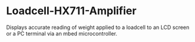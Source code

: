 # Loadcell-HX711-Amplifier
Displays accurate reading of weight applied to a loadcell to an LCD screen or a PC terminal via an mbed microcontroller. 
